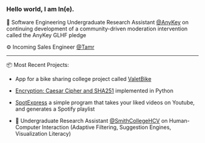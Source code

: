 ### Hello world, I am ln(e).

🧩 Software Engineering Undergraduate Research Assistant [@AnyKey](https://anykey.org/) on continuing development of a community-driven moderation intervention called the AnyKey GLHF pledge

⚙️ Incoming Sales Engineer [@Tamr](https://www.tamr.com/)

***

📦 Most Recent Projects:

- App for a bike sharing college project called [ValetBike](https://github.com/epartakki/valetbike)

- [Encryption: Caesar Cipher and SHA251](https://github.com/epartakki/encryption) implemented in Python

- [SpotExpress](https://github.com/epartakki/spotexpress) a simple program that takes your liked videos on Youtube, and generates a Spotify playlist

- 🔭 Undergraduate Research Assistant [@SmithCollegeHCV](https://github.com/SmithCollegeHCV) on Human-Computer Interaction (Adaptive Filtering, Suggestion Engines, Visualization Literacy)
